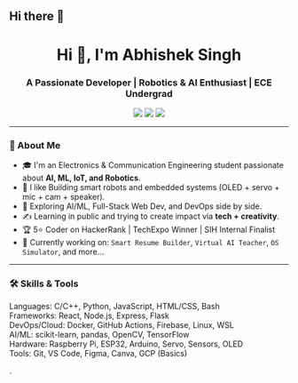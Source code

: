 ## Hi there 👋


<h1 align="center">Hi 👋, I'm Abhishek Singh</h1>
<h3 align="center">A Passionate Developer | Robotics & AI Enthusiast | ECE Undergrad</h3>

<p align="center">
  <a href="https://portfolio-website-lemon-kappa-23.vercel.app/" target="_blank"><img src="https://img.shields.io/badge/Portfolio-Visit-informational?style=flat&logo=google-chrome&color=blue" /></a>
  <a href="mailto:youremail@example.com"><img src="https://img.shields.io/badge/Email-Contact-red?style=flat&logo=gmail" /></a>
  <a href="https://linkedin.com/in/YOUR-LINKEDIN-HANDLE"><img src="https://img.shields.io/badge/LinkedIn-Follow-blue?style=flat&logo=linkedin" /></a>
</p>

---

### 🚀 About Me

- 🎓 I'm an Electronics & Communication Engineering student passionate about **AI, ML, IoT, and Robotics**.
- 🤖 I like Building smart robots and embedded systems (OLED + servo + mic + cam + speaker).
- 🧠 Exploring AI/ML, Full-Stack Web Dev, and DevOps side by side.
- ✍️ Learning in public and trying to create impact via **tech + creativity**.
- 🏆 5⭐ Coder on HackerRank | TechExpo Winner | SIH Internal Finalist
- 🔭 Currently working on: `Smart Resume Builder`, `Virtual AI Teacher`, `OS Simulator`, and more...

---

### 🛠️ Skills & Tools


Languages:     C/C++, Python, JavaScript, HTML/CSS, Bash  
Frameworks:    React, Node.js, Express, Flask  
DevOps/Cloud:  Docker, GitHub Actions, Firebase, Linux, WSL  
AI/ML:         scikit-learn, pandas, OpenCV, TensorFlow  
Hardware:      Raspberry Pi, ESP32, Arduino, Servo, Sensors, OLED  
Tools:         Git, VS Code, Figma, Canva, GCP (Basics)

.

